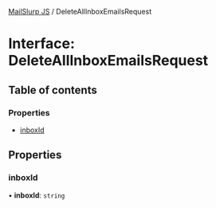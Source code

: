 [MailSlurp JS](../README.md) / DeleteAllInboxEmailsRequest

# Interface: DeleteAllInboxEmailsRequest

## Table of contents

### Properties

- [inboxId](DeleteAllInboxEmailsRequest.md#inboxid)

## Properties

### inboxId

• **inboxId**: `string`
